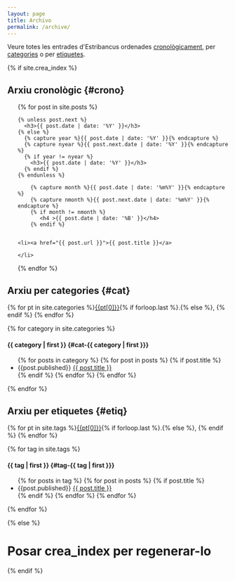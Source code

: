 ```yaml
---
layout: page
title: Archivo
permalink: /archive/
---
```


Veure totes les entrades d'Estribancus ordenades [cronològicament](#crono), per [categories](#cat) o per [etiquetes](#etiq).



{% if site.crea_index %}


## Arxiu cronològic {#crono}

<ul>
  {% for post in site.posts %}

    {% unless post.next %}
      <h3>{{ post.date | date: '%Y' }}</h3>
    {% else %}
      {% capture year %}{{ post.date | date: '%Y' }}{% endcapture %}
      {% capture nyear %}{{ post.next.date | date: '%Y' }}{% endcapture %}
      {% if year != nyear %}
        <h3>{{ post.date | date: '%Y' }}</h3>
      {% endif %}
    {% endunless %}

        {% capture month %}{{ post.date | date: '%m%Y' }}{% endcapture %}
        {% capture nmonth %}{{ post.next.date | date: '%m%Y' }}{% endcapture %}
        {% if month != nmonth %}
           <h4 >{{ post.date | date: '%B' }}</h4>
        {% endif %}


    <li><a href="{{ post.url }}">{{ post.title }}</a> 
    
    </li>
  {% endfor %}
</ul>


## Arxiu per categories {#cat}


{% for pt in site.categories %}[{{pt[0]}}](#cat-{{pt[0]}}){% if forloop.last %}.{% else %}, {% endif %} {% endfor %}


{% for category in site.categories %}
#### {{ category | first }} {#cat-{{ category | first }}}
<ul>
    {% for posts in category %}
      {% for post in posts %}
        {% if post.title %}
          <li>
            {{post.published}} <a href="{{ post.url }}">{{ post.title }}</a>
          </li>
        {% endif %}
      {% endfor %}
    {% endfor %}
</ul>
{% endfor %}




## Arxiu per etiquetes {#etiq}

{% for pt in site.tags %}[{{pt[0]}}](#tag-{{pt[0]}}){% if forloop.last %}.{% else %}, {% endif %} {% endfor %}

{% for tag in site.tags %}
#### {{ tag | first }} {#tag-{{ tag | first }}}
<ul>
    {% for posts in tag %}
      {% for post in posts %}
        {% if post.title %}
          <li>
            {{post.published}} <a href="{{ post.url }}">{{ post.title }}</a>
          </li>
        {% endif %}
      {% endfor %}
    {% endfor %}
</ul>
{% endfor %}




{% else %}
# Posar crea_index per regenerar-lo
{% endif %}
